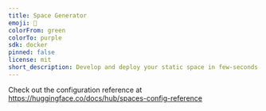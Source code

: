 ```yaml
---
title: Space Generator
emoji: 🚀
colorFrom: green
colorTo: purple
sdk: docker
pinned: false
license: mit
short_description: Develop and deploy your static space in few-seconds
---
```


Check out the configuration reference at https://huggingface.co/docs/hub/spaces-config-reference
